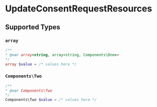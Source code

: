 # UpdateConsentRequestResources


## Supported Types

### `array`

```php
/**
* @var array<string, array<string, Components\One>>
*/
array $value = /* values here */
```

### `Components\Two`

```php
/**
* @var Components\Two
*/
Components\Two $value = /* values here */
```

